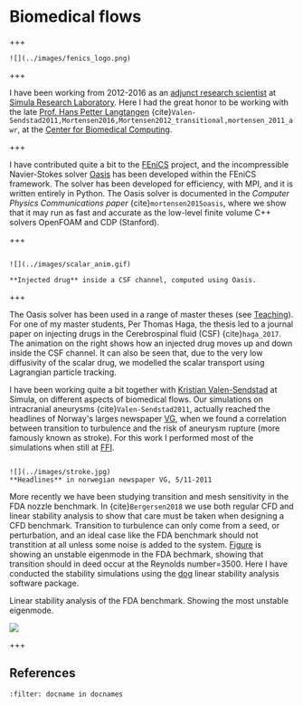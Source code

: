 
# Biomedical flows

+++

```{margin}
![](../images/fenics_logo.png)
```

+++

I have been working from 2012-2016 as an [adjunct research scientist](http://www.simula.no/people/mikaelmo) at [Simula Research Laboratory](http://www.simula.no). Here I had the great honor to be working with the late
[Prof. Hans Petter Langtangen](https://hplgit.com/homepage)
{cite}`Valen-Sendstad2011,Mortensen2016,Mortensen2012_transitional,mortensen_2011_awr`,
at the [Center for Biomedical Computing](http://cbc.simula.no/pub/).

+++

I have contributed quite a bit to the [FEniCS](https://www.fenicsproject.org) project, and the incompressible Navier-Stokes solver [Oasis](https://github.com/mikaem/Oasis) has been developed within the FEniCS framework. The solver has been developed for
efficiency, with MPI, and it is written entirely in Python. The Oasis solver is documented in the
*Computer Physics Communications paper*
{cite}`mortensen2015oasis`, where we
show that it may run as fast and accurate as the low-level finite volume
C++ solvers OpenFOAM and CDP (Stanford).

+++

```{sidebar} CSF flow

![](../images/scalar_anim.gif)

**Injected drug** inside a CSF channel, computed using Oasis.
```

+++

The Oasis solver has been used in a range of master theses (see [Teaching](teaching.html#sec:master)).
For one of my master students, Per Thomas Haga, the thesis led to a journal paper on injecting
drugs in the Cerebrospinal fluid (CSF) {cite}`haga_2017`. The animation on the right
shows how an injected drug moves up and down inside the CSF channel. It can also
be seen that, due to the very low diffusivity of the scalar drug, we modelled the
scalar transport using Lagrangian particle tracking.

I have been working quite a bit together with [Kristian Valen-Sendstad](https://www.simula.no/people/kvs) at Simula, on different aspects of biomedical
flows. Our simulations on intracranial aneurysms
{cite}`Valen-Sendstad2011`, actually reached the headlines of Norway's larges
newspaper [VG](#vg), when we found a correlation between transition
to turbulence and the risk of aneurysm rupture (more famously known as stroke).
For this work I performed most of the simulations when still at [FFI](https://www.ffi.no).

<div id="vg"></div>

```{sidebar} Headlines

![](../images/stroke.jpg)
**Headlines** in norwegian newspaper VG, 5/11-2011
```

More recently we have been studying transition and
mesh sensitivity in the FDA nozzle benchmark. In {cite}`Bergersen2018`
we use both regular CFD and linear stability analysis to show that care must be
taken when designing a CFD benchmark. Transition to turbulence can only
come from a seed, or perturbation, and an ideal case like the FDA
benchmark should not transtition at all unless some noise is added to the
system. [Figure](#lsa) is showing an unstable eigenmode in the FDA
bechmark, showing that transition should in deed occur at the Reynolds
number=3500. Here I have conducted the stability simulations using the
[dog](http://users.monash.edu.au/~bburn/semtex.html) linear stability
analysis software package.

<p>Linear stability analysis of the FDA benchmark. Showing the most unstable eigenmode.</p>

![](../images/rotated_separated_rainbow.png)

+++

## References

```{bibliography} ../../references.bib
:filter: docname in docnames
```
